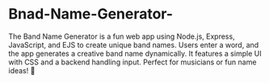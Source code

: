 # Bnad-Name-Generator-
The Band Name Generator is a fun web app using Node.js, Express, JavaScript, and EJS to create unique band names. Users enter a word, and the app generates a creative band name dynamically. It features a simple UI with CSS and a backend handling input. Perfect for musicians or fun name ideas! 🚀
